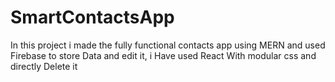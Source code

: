 # SmartContactsApp
In this project i made the fully functional contacts app using MERN and used Firebase to store Data and edit it, i Have used React With modular css  and directly Delete it 
